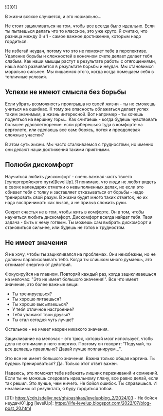 <!-- 
Title: Не бойся неудач 
PostId: 2868878889153784373
Labels: Записи
Published: true
-->

![][01]

В жизни всякое случается, и это нормально... 

Не стоит зацикливаться на том, чтобы все всегда было идеально. Если ты пытаешься делать что то классное, это уже круто. Я считаю, что разница между 0 и 1 - самое важное достижение, которым надо гордиться.

Не избегай неудач, потому что это не поможет тебе в перспективе. Удаление борьбы и сложностей в конечном счете делает делает тебя слабым. Как наши мышцы растут в результате работы с отягощениями, наша воля развивается в результате борьбы и неудач. Мы становимся морально сильнее. Мы лишаемся этого, когда когда помещаем себя в тепличные условия.

<!--more-->

## Успехи не имеют смысла без борьбы

Если убрать возможность проигрыша из своей жизни - ты не сможешь учиться на ошибках. К тому же опасность облажаться делает успех таким значимым, а жизнь интересной. Вот например - ты хочешь подняться на вершину горы... Как считаешь - когда будешь чувствовать большее удвовлетворение: если доберешься туда в комфорте на вертолете, или сделаешь все сам: борясь, потея и преодолевая сложные участки? 

В этом суть жизни. Мы часто сталкиваемся с трудностями, но именно они делают наши достижения такими приятными. 

## Полюби дискомфорт

Научиться любить дискомфорт - очень важная часть твоего [супергеройского пути][levelUp]. Я понимаю, что люди не любят видеть в своих календарях отметки о невыполненных делах, но если это сбивает тебя с толку и заставляет отказываться от борьбы - надо тренировать свой разум. В жизни будет много таких отметок, но их надо воспринимать как вызов, а не призыв сложить руки. 

Секрет счастья не в том, чтобы жить в комфорте. Он в том, чтобы научиться любить дискомфорт. Дискомфорт всегда найдет тебя. Твоя задача - быть к нему готвым. Ты можешь сам выбрать дискомфорт и становиться сильнее, или будешь не готов к трудностям.

## Не имеет значения

Я не хочу, чтобы ты зацикливался на проблемах. Они неизбежны, но не должны парализовывать тебя. Когда ты слишком много думаешь, это отнимает энергию от действий.

Фокусируйся на главном. Повторяй каждый раз, когда зацикливаешься на мелочах: "Это не имеет большого значения!". Все что имеет значение, это более важные вещи:

* Ты тренируешься? 
* Ты хорошо питаешься? 
* Ты хорошо высыпаешься? 
* У тебя отличное настроение?
* Тебя уважают твои друзья?
* Ты стал сегодня чуть лучше?

Остальное - не имеет нахрен никакого значения.

Зацикливание на мелочах - это трюк, который мозг использует, чтобы дела не отнимали у него энергию. Поэтому он говорит: "Подумай, ты все делаешь правильно? Давай лучше попланируем...". 

Это все не имеет большого значения. Важна только общая картина. Ты будешь тренироваться? Да. Только этот ответ важен.

Надеюсь, это поможет тебе избежать лишних переживаний и сомнений. Если ты не можешь следовать идеальному плану, все равно делай, если так решил. Это лучше, чем ничего. Не бойся ошибок. Ты справишься. И независимо от результата, я буду гордиться тобой.

[01]: https://cdn.jsdelivr.net/gh/pashkas/levelupblog_2/2024/03 - Не бойся неудач/01.jpg
[levelUp]: https://life-levelup.blogspot.com/2022/07/blog-post_20.html